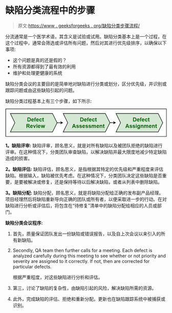 # 缺陷分类流程中的步骤

> 原文:[https://www . geeksforgeeks . org/缺陷分类步骤流程/](https://www.geeksforgeeks.org/steps-in-defect-triage-process/)

分流通常是一个医学术语，其含义是试验或试用。缺陷分类基本上是一个过程，在这个过程中，通常会筛选或评估所有问题，然后对其进行优先级排序，以确保以下事项:

*   这个问题是真的还是假的？
*   所有资源都得到了最有效的利用
*   维护和处理更健康的系统

缺陷分类会议的主要目的是简单地对缺陷进行分类或划分，区分优先级，并识别或跟踪问题或由这些缺陷引起的问题。

缺陷分类过程基本上有三个步骤，如下所示:

![](img/d025d9b50ec219c8f9e9151ec8d6ff47.png)

**1。缺陷评审:**
缺陷评审，顾名思义，就是对所有缺陷以及被团队拒绝的缺陷进行评审。在这种情况下，分类团队审查缺陷，以解决缺陷并最大限度地减少特定缺陷造成的损害。

**2。缺陷评估:**
缺陷评估，顾名思义，是指根据其特定的优先级和严重程度来评估缺陷。根据输入，缺陷被优先考虑。在这种情况下，分类团队决定这些缺陷是否重要，是要被解决或修复，还是保持等待以后解决缺陷，或者从列表中删除缺陷。

**3。缺陷分配:**
缺陷分配，顾名思义，就是将缺陷分配给正确的发布副产品经理。项目经理然后将缺陷重新导向正确的团队或所有者，以便采取进一步的行动。在对缺陷进行分析或评估后，将包含在“待修复”清单中的缺陷分配给相应的人员或部门。

**缺陷分类会议程序:**

1.  首先，质量保证团队发出一份缺陷或错误报告，以及自上次会议以来引入的所有新缺陷。
2.  Secondly, QA team then further calls for a meeting. Each defect is analyzed carefully during this meeting to see whether or not priority and severity are assigned to it correctly. If not, then are corrected for particular defects.

    根据严重程度，对这些缺陷进行分析和评估。

3.  第三，讨论了缺陷的复杂性，由缺陷引起的风险，解决缺陷所需的资源。
4.  此外，完成缺陷的评估、拒绝和重新分配。更新也在缺陷跟踪系统中被捕获或识别。